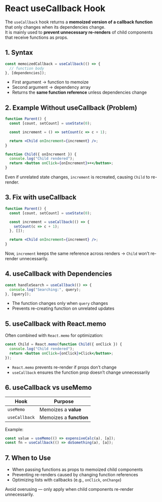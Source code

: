 # React useCallback Hook

The `useCallback` hook returns a **memoized version of a callback function** that only changes when its dependencies change.  
It is mainly used to **prevent unnecessary re-renders** of child components that receive functions as props.

## 1. Syntax

```jsx
const memoizedCallback = useCallback(() => {
  // function body
}, [dependencies]);
```

* First argument → function to memoize
* Second argument → dependency array
* Returns the **same function reference** unless dependencies change

## 2. Example Without useCallback (Problem)

```jsx
function Parent() {
  const [count, setCount] = useState(0);

  const increment = () => setCount(c => c + 1);

  return <Child onIncrement={increment} />;
}

function Child({ onIncrement }) {
  console.log("Child rendered");
  return <button onClick={onIncrement}>+</button>;
}
```

Even if unrelated state changes, `increment` is recreated, causing `Child` to re-render.

## 3. Fix with useCallback

```jsx
function Parent() {
  const [count, setCount] = useState(0);

  const increment = useCallback(() => {
    setCount(c => c + 1);
  }, []);

  return <Child onIncrement={increment} />;
}
```

Now, `increment` keeps the same reference across renders → `Child` won’t re-render unnecessarily.

## 4. useCallback with Dependencies

```jsx
const handleSearch = useCallback(() => {
  console.log("Searching:", query);
}, [query]);
```

* The function changes only when `query` changes
* Prevents re-creating function on unrelated updates

## 5. useCallback with React.memo

Often combined with `React.memo` for optimization:

```jsx
const Child = React.memo(function Child({ onClick }) {
  console.log("Child rendered");
  return <button onClick={onClick}>Click</button>;
});
```

* `React.memo` prevents re-render if props don’t change
* `useCallback` ensures the function prop doesn’t change unnecessarily

## 6. useCallback vs useMemo

| Hook          | Purpose                 |
| ------------- | ----------------------- |
| `useMemo`     | Memoizes a **value**    |
| `useCallback` | Memoizes a **function** |

Example:

```jsx
const value = useMemo(() => expensiveCalc(a), [a]);
const fn = useCallback(() => doSomething(a), [a]);
```

## 7. When to Use

* When passing functions as props to memoized child components
* Preventing re-renders caused by changing function references
* Optimizing lists with callbacks (e.g., `onClick`, `onChange`)

Avoid overusing — only apply when child components re-render unnecessarily.
